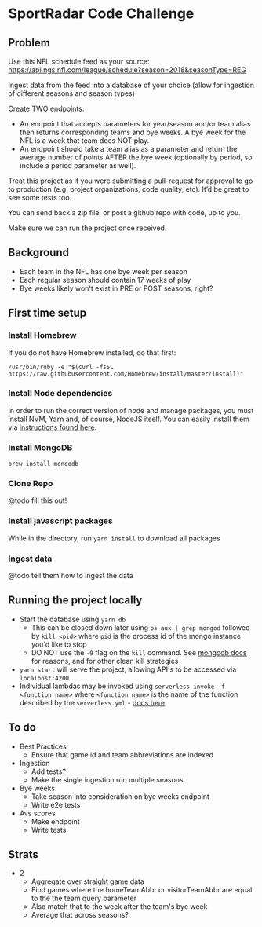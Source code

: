 # SportRadar Code Challenge

## Problem

Use this NFL schedule feed as your source: https://api.ngs.nfl.com/league/schedule?season=2018&seasonType=REG

Ingest data from the feed into a database of your choice (allow for ingestion of different seasons and season types)

Create TWO endpoints:
* An endpoint that accepts parameters for year/season and/or team alias then returns corresponding teams and bye weeks. A bye week for the NFL is a week that team does NOT play.
* An endpoint should take a team alias as a parameter and return the average number of points AFTER the bye week (optionally by period, so include a period parameter as well).

Treat this project as if you were submitting a pull-request for approval to go to production (e.g. project organizations, code quality, etc). It’d be great to see some tests too.

You can send back a zip file, or post a github repo with code, up to you.

Make sure we can run the project once received.

## Background

* Each team in the NFL has one bye week per season
* Each regular season should contain 17 weeks of play
* Bye weeks likely won't exist in PRE or POST seasons, right?

## First time setup

### Install Homebrew

If you do not have Homebrew installed, do that first:

`/usr/bin/ruby -e "$(curl -fsSL https://raw.githubusercontent.com/Homebrew/install/master/install)"`

### Install Node dependencies

In order to run the correct version of node and manage packages, you must install NVM, Yarn and, of course, NodeJS itself. You can easily install them via [instructions found here](https://gist.github.com/nijicha/e5615548181676873118df79953cb709).

### Install MongoDB

`brew install mongodb`

### Clone Repo

@todo fill this out!

### Install javascript packages

While in the directory, run `yarn install` to download all packages

### Ingest data

@todo tell them how to ingest the data

## Running the project locally

* Start the database using `yarn db`
  * This can be closed down later using `ps aux | grep mongod` followed by `kill <pid>` where `pid` is the process id of the mongo instance you'd like to stop
  * DO NOT use the `-9` flag on the `kill` command. See [mongodb docs](https://docs.mongodb.com/manual/tutorial/manage-mongodb-processes/) for reasons, and for other clean kill strategies
* `yarn start` will serve the project, allowing API's to be accessed via `localhost:4200`
* Individual lambdas may be invoked using `serverless invoke -f <function name>` where `<function name>` is the name of the function described by the `serverless.yml` - [docs here](https://serverless.com/framework/docs/providers/google/cli-reference/invoke-local/)

## To do
- Best Practices
  - Ensure that game id and team abbreviations are indexed
- Ingestion
  - Add tests?
  - Make the single ingestion run multiple seasons
- Bye weeks
  - Take season into consideration on bye weeks endpoint
  - Write e2e tests
- Avs scores
  - Make endpoint
  - Write tests

## Strats
- 2
  - Aggregate over straight game data
  - Find games where the homeTeamAbbr or visitorTeamAbbr are equal to the the team query parameter
  - Also match that to the week after the team's bye week
  - Average that across seasons?